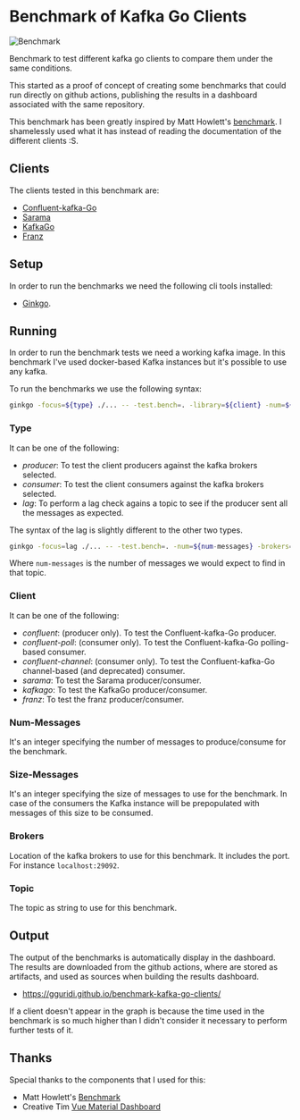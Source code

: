 # Benchmark of Kafka Go Clients

![Benchmark](https://github.com/gguridi/benchmark-kafka-go-clients/workflows/Benchmark/badge.svg?branch=master)

Benchmark to test different kafka go clients to compare them under the same conditions.

This started as a proof of concept of creating some benchmarks that could run directly
on github actions, publishing the results in a dashboard associated with the same repository.

This benchmark has been greatly inspired by Matt Howlett's [benchmark](https://gist.github.com/mhowlett/e9491aad29817aeda6003c3404874b35). I shamelessly used what it has instead of reading the documentation of the different clients :S.

## Clients

The clients tested in this benchmark are:

- [Confluent-kafka-Go](github.com/confluentinc/confluent-kafka-go)
- [Sarama](github.com/Shopify/sarama)
- [KafkaGo](github.com/segmentio/kafka-go)
- [Franz](https://github.com/twmb/franz-go)

## Setup

In order to run the benchmarks we need the following cli tools installed:

- [Ginkgo](https://github.com/onsi/ginkgo).

## Running

In order to run the benchmark tests we need a working kafka image. In this benchmark I've used
docker-based Kafka instances but it's possible to use any kafka.

To run the benchmarks we use the following syntax:

```bash
ginkgo -focus=${type} ./... -- -test.bench=. -library=${client} -num=${num-messages} -size=${size-messages} -brokers=${brokers} -topic=${topic}
```

### Type

It can be one of the following:

- *producer*: To test the client producers against the kafka brokers selected.
- *consumer*: To test the client consumers against the kafka brokers selected.
- *lag*: To perform a lag check agains a topic to see if the producer sent all the messages as expected. 

The syntax of the lag is slightly different to the other two types.

```bash
ginkgo -focus=lag ./... -- -test.bench=. -num=${num-messages} -brokers=${brokers} -topic=${topic}
```

Where `num-messages` is the number of messages we would expect to find in that topic.

### Client

It can be one of the following:

- *confluent*: (producer only). To test the Confluent-kafka-Go producer.
- *confluent-poll*: (consumer only). To test the Confluent-kafka-Go polling-based consumer.
- *confluent-channel*: (consumer only). To test the Confluent-kafka-Go channel-based (and deprecated) consumer.
- *sarama*: To test the Sarama producer/consumer.
- *kafkago*: To test the KafkaGo producer/consumer.
- *franz*: To test the franz producer/consumer.

### Num-Messages

It's an integer specifying the number of messages to produce/consume for the benchmark.

### Size-Messages

It's an integer specifying the size of messages to use for the benchmark. In case of the
consumers the Kafka instance will be prepopulated with messages of this size to be consumed.

### Brokers

Location of the kafka brokers to use for this benchmark. It includes the port. For instance `localhost:29092`.

### Topic

The topic as string to use for this benchmark.

## Output

The output of the benchmarks is automatically display in the dashboard. The results
are downloaded from the github actions, where are stored as artifacts, and used
as sources when building the results dashboard.

- https://gguridi.github.io/benchmark-kafka-go-clients/

If a client doesn't appear in the graph is because the time used in the benchmark is so much
higher than I didn't consider it necessary to perform further tests of it.

## Thanks

Special thanks to the components that I used for this:

- Matt Howlett's [Benchmark](https://gist.github.com/mhowlett/e9491aad29817aeda6003c3404874b35)
- Creative Tim [Vue Material Dashboard](https://www.creative-tim.com/product/vue-material-dashboard)
